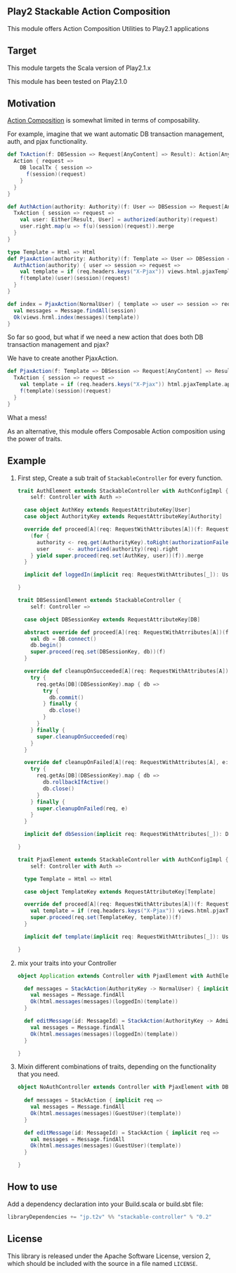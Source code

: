 ## Play2 Stackable Action Composition

This module offers Action Composition Utilities to Play2.1 applications


## Target


This module targets the Scala version of Play2.1.x

This module has been tested on Play2.1.0


## Motivation

[Action Composition](http://www.playframework.com/documentation/2.1.0/ScalaActionsComposition) is somewhat limited in terms of composability.

For example, imagine that we want automatic DB transaction management, auth, and pjax functionality.


```scala
def TxAction(f: DBSession => Request[AnyContent] => Result): Action[AnyContent] = {
  Action { request =>
    DB localTx { session =>
      f(session)(request)
    }
  }
}

def AuthAction(authority: Authority)(f: User => DBSession => Request[AnyContent] => Result): Action[AnyContent] = {
  TxAction { session => request =>
    val user: Either[Result, User] = authorized(authority)(request)
    user.right.map(u => f(u)(session)(request)).merge
  }
}

type Template = Html => Html
def PjaxAction(authority: Authority)(f: Template => User => DBSession => Request[AnyContent] => Result): Action[AnyContent] = {
  AuthAction(authority) { user => session => request =>
    val template = if (req.headers.keys("X-Pjax")) views.html.pjaxTemplate.apply else views.html.fullTemplate.apply
    f(template)(user)(session)(request)
  }
}
```

```scala
def index = PjaxAction(NormalUser) { template => user => session => request => 
  val messages = Message.findAll(session)
  Ok(views.hrml.index(messages)(template))
}
```

So far so good, but what if we need a new action that does both DB transaction management and pjax?

We have to create another PjaxAction.

```scala
def PjaxAction(f: Template => DBSession => Request[AnyContent] => Result): Action[AnyContent] = {
  TxAction { session => request =>
    val template = if (req.headers.keys("X-Pjax")) html.pjaxTemplate.apply else views.html.fullTemplate.apply
    f(template)(session)(request)
  }
}
```

What a mess!


As an alternative, this module offers Composable Action composition using the power of traits.

## Example

1. First step, Create a sub trait of `StackableController` for every function.

    ```scala
    trait AuthElement extends StackableController with AuthConfigImpl {
        self: Controller with Auth =>

      case object AuthKey extends RequestAttributeKey[User]
      case object AuthorityKey extends RequestAttributeKey[Authority]

      override def proceed[A](req: RequestWithAttributes[A])(f: RequestWithAttributes[A] => Result): Result = {
        (for {
          authority <- req.get(AuthorityKey).toRight(authorizationFailed(req)).right
          user      <- authorized(authority)(req).right
        } yield super.proceed(req.set(AuthKey, user))(f)).merge
      }

      implicit def loggedIn(implicit req: RequestWithAttributes[_]): User = req.get(AuthKey).get

    }
    ```

    ```scala
    trait DBSessionElement extends StackableController {
        self: Controller =>

      case object DBSessionKey extends RequestAttributeKey[DB]

      abstract override def proceed[A](req: RequestWithAtrributes[A])(f: RequestWithAttributes[A] => Result): Result = {
        val db = DB.connect()
        db.begin()
        super.proceed(req.set(DBSessionKey, db))(f)
      }

      override def cleanupOnSucceeded[A](req: RequestWithAttributes[A]): Unit = {
        try {
          req.getAs[DB](DBSessionKey).map { db =>
            try {
              db.commit()
            } finally {
              db.close()
            }
          }
        } finally {
          super.cleanupOnSucceeded(req)
        }
      }

      override def cleanupOnFailed[A](req: RequestWithAttributes[A], e: Exception): Unit = {
        try {
          req.getAs[DB](DBSessionKey).map { db =>
            db.rollbackIfActive()
            db.close()
          }
        } finally {
          super.cleanupOnFailed(req, e)
        }
      }

      implicit def dbSession(implicit req: RequestWithAttributes[_]): DBSession = req.get(DBSessionKey).get.withinTxSession() // throw

    }
    ```

    ```scala
    trait PjaxElement extends StackableController with AuthConfigImpl {
        self: Controller with Auth =>

      type Template = Html => Html

      case object TemplateKey extends RequestAttributeKey[Template]

      override def proceed[A](req: RequestWithAttributes[A])(f: RequestWithAttributes[A] => Result): Result = {
        val template = if (req.headers.keys("X-Pjax")) views.html.pjaxTemplate else views.html.fullTemplate
        super.proceed(req.set(TemplateKey, template))(f)
      }

      implicit def template(implicit req: RequestWithAttributes[_]): User = req.get(TemplateKey).get

    }
    ```

2. mix your traits into your Controller

    ```scala
    object Application extends Controller with PjaxElement with AuthElement with DBSessionElement with Auth with AuthConfigImpl {

      def messages = StackAction(AuthorityKey -> NormalUser) { implicit req =>
        val messages = Message.findAll
        Ok(html.messages(messages)(loggedIn)(template))
      }

      def editMessage(id: MessageId) = StackAction(AuthorityKey -> Administrator) { implicit req =>
        val messages = Message.findAll
        Ok(html.messages(messages)(loggedIn)(template))
      }

    }
    ```

3. Mixin different combinations of traits, depending on the functionality that you need.

    ```scala
    object NoAuthController extends Controller with PjaxElement with DBSessionElement {
      
      def messages = StackAction { implicit req =>
        val messages = Message.findAll
        Ok(html.messages(messages)(GuestUser)(template))
      }

      def editMessage(id: MessageId) = StackAction { implicit req =>
        val messages = Message.findAll
        Ok(html.messages(messages)(GuestUser)(template))
      }

    }
    ```

## How to use

Add a dependency declaration into your Build.scala or build.sbt file:

```scala
libraryDependencies += "jp.t2v" %% "stackable-controller" % "0.2"
```

## License

This library is released under the Apache Software License, version 2, which should be included with the source in a file named `LICENSE`.

